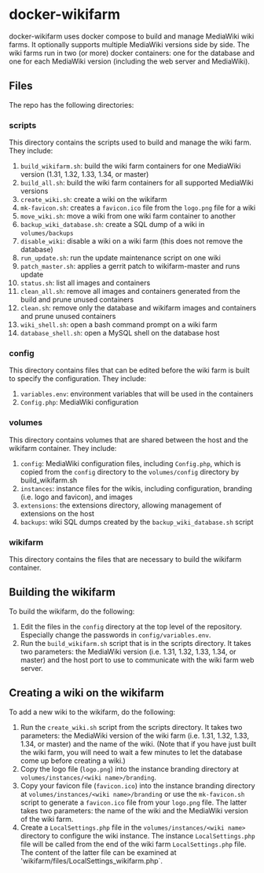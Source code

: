 # docker-wikifarm
docker-wikifarm uses docker compose to build and manage MediaWiki wiki farms.
It optionally supports multiple MediaWiki versions side by side. The wiki farms
run in two (or more) docker containers: one for the database and one for each
MediaWiki version (including the web server and MediaWiki).

## Files
The repo has the following directories:

### scripts

This directory contains the scripts used to build and manage the wiki farm.
They include:

1. `build_wikifarm.sh`: build the wiki farm containers for one MediaWiki
version (1.31, 1.32, 1.33, 1.34, or master)
1. `build_all.sh`: build the wiki farm containers for all supported
MediaWiki versions
1. `create_wiki.sh`: create a wiki on the wikifarm
1. `mk-favicon.sh`: creates a `favicon.ico` file from the `logo.png` file for
a wiki
1. `move_wiki.sh`: move a wiki from one wiki farm container to another
1. `backup_wiki_database.sh`: create a SQL dump of a wiki in `volumes/backups`
1. `disable_wiki`: disable a wiki on a wiki farm (this does not remove the
database)
1. `run_update.sh`: run the update maintenance script on one wiki
1. `patch_master.sh`: applies a gerrit patch to wikifarm-master and runs update
1. `status.sh`: list all images and containers
1. `clean_all.sh`: remove all images and containers generated from the build
and prune unused containers
1. `clean.sh`: remove only the database and wikifarm images and containers and
prune unused containers
1. `wiki_shell.sh`: open a bash command prompt on a wiki farm
1. `database_shell.sh`: open a MySQL shell on the database host

### config

This directory contains files that can be edited before the wiki farm is built
to specify the configuration. They include:

1. `variables.env`: environment variables that will be used in the containers
1. `Config.php`: MediaWiki configuration

### volumes

This directory contains volumes that are shared between the host and the
wikifarm container. They include:

1. `config`: MediaWiki configuration files, including `Config.php`, which is
copied from the `config` directory to the `volumes/config` directory by
build_wikifarm.sh
1. `instances`: instance files for the wikis, including configuration, branding
(i.e. logo and favicon), and images
1. `extensions`: the extensions directory, allowing management of extensions
on the host
1. `backups`: wiki SQL dumps created by the `backup_wiki_database.sh` script 

### wikifarm

This directory contains the files that are necessary to build the wikifarm
container.

## Building the wikifarm

To build the wikifarm, do the following:

1. Edit the files in the `config` directory at the top level of the repository.
Especially change the passwords in `config/variables.env`.
1. Run the `build_wikifarm.sh` script that is in the scripts directory. It
takes two parameters: the MediaWiki version (i.e. 1.31, 1.32, 1.33, 1.34, or
master) and the host port to use to communicate with the wiki farm web server.

## Creating a wiki on the wikifarm

To add a new wiki to the wikifarm, do the following:

1. Run the `create_wiki.sh` script from the scripts directory. It takes two
parameters: the MediaWiki version of the wiki farm (i.e. 1.31, 1.32, 1.33,
1.34, or master) and the name of the wiki. (Note that if you have just built
the wiki farm, you will need to wait a few minutes to let the database come up
before creating a wiki.)
1. Copy the logo file (`logo.png`) into the instance branding directory at
`volumes/instances/<wiki name>/branding`.
1. Copy your favicon file (`favicon.ico`) into the instance branding directory
at `volumes/instances/<wiki name>/branding` or use the `mk-favicon.sh` script
to generate a `favicon.ico` file from your `logo.png` file. The latter takes
two parameters: the name of the wiki and the MediaWiki version of the wiki
farm.
1. Create a `LocalSettings.php` file in the `volumes/instances/<wiki name>`
directory to configure the wiki instance. The instance `LocalSettings.php` file
will be called from the end of the wiki farm `LocalSettings.php` file. The
content of the latter file can be examined at
'wikifarm/files/LocalSettings_wikifarm.php`.
